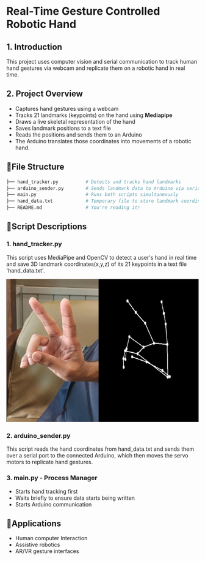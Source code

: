 # Real-Time Gesture Controlled Robotic Hand

## 1. Introduction
This project uses computer vision and serial communication to track human hand gestures via webcam and replicate them on a robotic hand in real time.

## 2. Project Overview
- Captures hand gestures using a webcam
- Tracks 21 landmarks (keypoints) on the hand using **Mediapipe**
- Draws a live skeletal representation of the hand
- Saves landmark positions to a text file
- Reads the positions and sends them to an Arduino
- The Arduino translates those coordinates into movements of a robotic hand. 


## :file_folder:File Structure
 ```bash .
 ├── hand_tracker.py          # Detects and tracks hand landmarks 
├── arduino_sender.py        # Sends landmark data to Arduino via serial 
├── main.py                  # Runs both scripts simultaneously
 ├── hand_data.txt            # Temporary file to store landmark coordinates 
├── README.md                # You're reading it! 
``` 

## :page_with_curl:Script Descriptions
### 1. hand_tracker.py
This script uses MediaPipe and OpenCV to detect a user's hand in real time and save 3D landmark coordinates(x,y,z) of its 21 keypoints in a text file 'hand_data.txt'.

![image](Photos\hand-1.jpg)

### 2. arduino_sender.py
This script reads the hand coordinates from hand_data.txt and sends them over a serial port to the connected Arduino, which then moves the servo motors to replicate hand gestures.

### 3. main.py - Process Manager

- Starts hand tracking first
- Waits briefly to ensure data starts being written
- Starts Arduino communication


## :rocket:Applications
- Human computer Interaction
- Assistive robotics
- AR/VR gesture interfaces